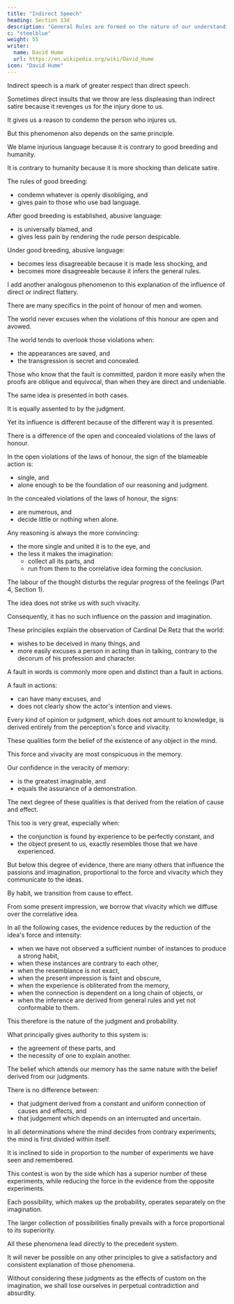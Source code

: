 ```yaml
---
title: "Indirect Speech"
heading: Section 13d
description: "General Rules are formed on the nature of our understanding"
c: "steelblue"
weight: 55
writer:
  name: David Hume
  url: https://en.wikipedia.org/wiki/David_Hume
icon: "David Hume"
---
```



Indirect speech is a mark of greater respect than direct speech.

Sometimes direct insults that we throw are less displeasing than indirect satire because it revenges us for the injury done to us.

It gives us a reason to condemn the person who injures us.

But this phenomenon also depends on the same principle.

We blame injurious language because it is contrary to good breeding and humanity.

It is contrary to humanity because it is more shocking than delicate satire.

The rules of good breeding:
- condemn whatever is openly disobliging, and
- gives pain to those who use bad language.

After good breeding is established, abusive language:
- is universally blamed, and
- gives less pain by rendering the rude person despicable.

Under good breeding, abusive language:
- becomes less disagreeable because it is made less shocking, and
- becomes more disagreeable because it infers the general rules.

I add another analogous phenomenon to this explanation of the influence of direct or indirect flattery.

There are many specifics in the point of honour of men and women.

The world never excuses when the violations of this honour are open and avowed.

The world tends to overlook those violations when:
- the appearances are saved, and
- the transgression is secret and concealed.

Those who know that the fault is committed, pardon it more easily when the proofs are oblique and equivocal, than when they are direct and undeniable.

The same idea is presented in both cases.

It is equally assented to by the judgment.

Yet its influence is different because of the different way it is presented.

There is a difference of the open and concealed violations of the laws of honour.

In the open violations of the laws of honour, the sign of the blameable action is:
- single, and
- alone enough to be the foundation of our reasoning and judgment.

In the concealed violations of the laws of honour, the signs:
- are numerous, and
- decide little or nothing when alone.

Any reasoning is always the more convincing:
- the more single and united it is to the eye, and
- the less it makes the imagination:
  - collect all its parts, and
  - run from them to the correlative idea forming the conclusion.

The labour of the thought disturbs the regular progress of the feelings (Part 4, Section 1).

The idea does not strike us with such vivacity.

Consequently, it has no such influence on the passion and imagination.

These principles explain the observation of Cardinal De Retz that the world:
- wishes to be deceived in many things, and
- more easily excuses a person in acting than in talking, contrary to the decorum of his profession and character.

A fault in words is commonly more open and distinct than a fault in actions.

A fault in actions:
- can have many excuses, and
- does not clearly show the actor's intention and views.

Every kind of opinion or judgment, which does not amount to knowledge, is derived entirely from the perception's force and vivacity.

These qualities form the belief of the existence of any object in the mind.

This force and vivacity are most conspicuous in the memory.

Our confidence in the veracity of memory:
- is the greatest imaginable, and
- equals the assurance of a demonstration.

The next degree of these qualities is that derived from the relation of cause and effect.

This too is very great, especially when:
- the conjunction is found by experience to be perfectly constant, and
- the object present to us, exactly resembles those that we have experienced.

But below this degree of evidence, there are many others that influence the passions and imagination, proportional to the force and vivacity which they communicate to the ideas.

By habit, we transition from cause to effect.

From some present impression, we borrow that vivacity which we diffuse over the correlative idea.

In all the following cases, the evidence reduces by the reduction of the idea's force and intensity:
- when we have not observed a sufficient number of instances to produce a strong habit,
- when these instances are contrary to each other,
- when the resemblance is not exact,
- when the present impression is faint and obscure,
- when the experience is obliterated from the memory,
- when the connection is dependent on a long chain of objects, or
- when the inference are derived from general rules and yet not conformable to them.

This therefore is the nature of the judgment and probability.

What principally gives authority to this system is:
- the agreement of these parts, and
- the necessity of one to explain another.

The belief which attends our memory has the same nature with the belief derived from our judgments.

There is no difference between:
- that judgment derived from a constant and uniform connection of causes and effects, and
- that judgement which depends on an interrupted and uncertain.

In all determinations where the mind decides from contrary experiments, the mind is first divided within itself.

It is inclined to side in proportion to the number of experiments we have seen and remembered.

This contest is won by the side which has a superior number of these experiments, while reducing the force in the evidence from the opposite experiments.

Each possibility, which makes up the probability, operates separately on the imagination.

The larger collection of possibilities finally prevails with a force proportional to its superiority.

All these phenomena lead directly to the precedent system.

It will never be possible on any other principles to give a satisfactory and consistent explanation of those phenomena.

Without considering these judgments as the effects of custom on the imagination, we shall lose ourselves in perpetual contradiction and absurdity.
